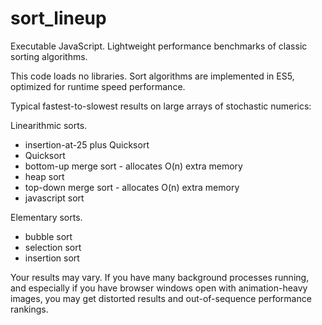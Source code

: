 # sort_lineup

Executable JavaScript.
Lightweight performance benchmarks of classic sorting algorithms.

This code loads no libraries. Sort algorithms are implemented in ES5, optimized for runtime speed performance.

Typical fastest-to-slowest results on large arrays of stochastic numerics:

Linearithmic sorts.
* insertion-at-25 plus Quicksort
* Quicksort
* bottom-up merge sort - allocates O(n) extra memory
* heap sort
* top-down merge sort - allocates O(n) extra memory
* javascript sort

Elementary sorts.
* bubble sort
* selection sort
* insertion sort

Your results may vary. If you have many background processes running, and especially if you have browser windows open with animation-heavy images, you may get distorted results and out-of-sequence performance rankings.
